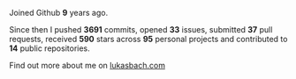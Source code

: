 Joined Github **9** years ago.

Since then I pushed **3691** commits, opened **33** issues, submitted **37** pull requests, received **590** stars across **95** personal projects and contributed to **14** public repositories.

Find out more about me on [lukasbach.com](https://lukasbach.com)
